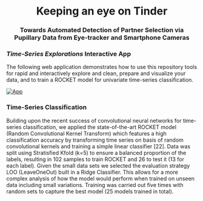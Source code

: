 <h1 align="center">
  Keeping an eye on Tinder
</h1>
<h3 align="center">
  Towards Automated Detection of Partner Selection via Pupillary Data from Eye-tracker and Smartphone Cameras
</h3>

### *Time-Series Explorations* Interactive App
The following web application demonstrates how to use this repository tools for rapid and interactively explore and clean, prepare and visualize your data, and to train a ROCKET model for univariate time-series classification.

[![App](https://huggingface.co/spaces/laverdes/ts-explorations)](https://laverdes-ts-explorations.hf.space)


### Time-Series Classification
Building upon the recent success of convolutional neural networks for time-series classification, we applied
the state-of-the-art ROCKET model (Random Convolutional Kernel Transform) which features a high
classification accuracy by transforming time series on basis of random convolutional kernels and training a
simple linear classifier [22]. Data was split using Stratisfied Kfold (k=5) to ensure a balanced proportion of the
labels, resulting in 102 samples to train ROCKET and 26 to test it (13 for each label). Given the small data
sets we selected the evaluation strategy LOO (LeaveOneOut) built in a Ridge Classifier. This allows for a
more complex analysis of how the model would perform when trained on unseen data including small
variations. Training was carried out five times with random sets to capture the best model (25 models trained
in total).
